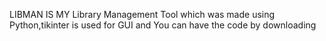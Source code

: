 LIBMAN IS MY Library Management Tool which was made using Python,tikinter is used for GUI and You can have the code by downloading  
